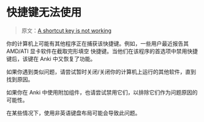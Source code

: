 # 快捷键无法使用

> 原文：[A shortcut key is not working](https://faqs.ankiweb.net/shortcut-not-working.html)

你的计算机上可能有其他程序正在捕获该快捷键。例如，一些用户最近报告其 AMD/ATI 显卡软件在截取完形填空
快捷键。当他们在该程序的首选项中禁用快捷键后，该键在 Anki 中又恢复了功能。

如果你遇到类似问题，请尝试暂时关闭/关闭你的计算机上运行的其他软件，直到找到原因。

如果你在 Anki 中使用附加组件，也请尝试禁用它们，以排除它们作为问题原因的可能性。

在某些情况下，使用非英语键盘布局可能会导致此问题。

